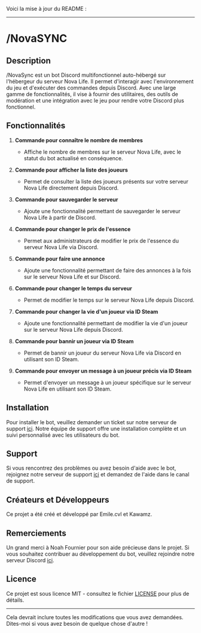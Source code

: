 Voici la mise à jour du README :

---

# /NovaSYNC

## Description
/NovaSync est un bot Discord multifonctionnel auto-hébergé sur l'hébergeur du serveur Nova Life. Il permet d'interagir avec l'environnement du jeu et d'exécuter des commandes depuis Discord. Avec une large gamme de fonctionnalités, il vise à fournir des utilitaires, des outils de modération et une intégration avec le jeu pour rendre votre Discord plus fonctionnel.

## Fonctionnalités
1. **Commande pour connaître le nombre de membres**
   - Affiche le nombre de membres sur le serveur Nova Life, avec le statut du bot actualisé en conséquence.
   
2. **Commande pour afficher la liste des joueurs**
   - Permet de consulter la liste des joueurs présents sur votre serveur Nova Life directement depuis Discord.

3. **Commande pour sauvegarder le serveur**
   - Ajoute une fonctionnalité permettant de sauvegarder le serveur Nova Life à partir de Discord.

4. **Commande pour changer le prix de l'essence**
   - Permet aux administrateurs de modifier le prix de l'essence du serveur Nova Life via Discord.

5. **Commande pour faire une annonce**
   - Ajoute une fonctionnalité permettant de faire des annonces à la fois sur le serveur Nova Life et sur Discord.

6. **Commande pour changer le temps du serveur**
   - Permet de modifier le temps sur le serveur Nova Life depuis Discord.

7. **Commande pour changer la vie d'un joueur via ID Steam**
   - Ajoute une fonctionnalité permettant de modifier la vie d'un joueur sur le serveur Nova Life depuis Discord.

8. **Commande pour bannir un joueur via ID Steam**
   - Permet de bannir un joueur du serveur Nova Life via Discord en utilisant son ID Steam.

9. **Commande pour envoyer un message à un joueur précis via ID Steam**
   - Permet d'envoyer un message à un joueur spécifique sur le serveur Nova Life en utilisant son ID Steam.

## Installation
Pour installer le bot, veuillez demander un ticket sur notre serveur de support [ici](https://discord.gg/hUj48XPTJ4). Notre équipe de support offre une installation complète et un suivi personnalisé avec les utilisateurs du bot.

## Support
Si vous rencontrez des problèmes ou avez besoin d'aide avec le bot, rejoignez notre serveur de support [ici](https://discord.gg/exemple) et demandez de l'aide dans le canal de support.

## Créateurs et Développeurs
Ce projet a été créé et développé par Emile.cvl et Kawamz.

## Remerciements
Un grand merci à Noah Fournier pour son aide précieuse dans le projet.
Si vous souhaitez contribuer au développement du bot, veuillez rejoindre notre serveur Discord [ici](https://discord.gg/hUj48XPTJ4).

## Licence
Ce projet est sous licence MIT - consultez le fichier [LICENSE](LICENSE) pour plus de détails.

---

Cela devrait inclure toutes les modifications que vous avez demandées. Dites-moi si vous avez besoin de quelque chose d'autre !
